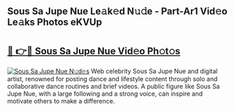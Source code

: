 ## Sous Sa Jupe Nue Le𝚊k𝚎d N𝚞𝚍e - Part-Ar1 Vid𝚎o Le𝚊ks Photos eKVUp

# <h2><a href="http://fb83u0.evod.top/?m=Sous+Sa+Jupe+Nue">🔗 👉🔴 Sous Sa Jupe Nue Vid𝚎o Ph𝚘t𝚘s</a></h2>

[![Sous Sa Jupe Nue N𝚞d𝚎s](https://i.imgur.com/8V9OHl7.gif)](http://fb83u0.evod.top/?m=Sous+Sa+Jupe+Nue)
Web celebrity Sous Sa Jupe Nue and digital artist, renowned for posting dance and lifestyle content through solo and collaborative dance routines and brief videos. A public figure like Sous Sa Jupe Nue, with a large following and a strong voice, can inspire and motivate others to make a difference. 
